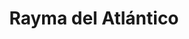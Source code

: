 ---
title: "Rayma del Atlántico"
url: /barrio-las-palmeras/rayma-del-atlantico/
shop: reparación de automóviles
---